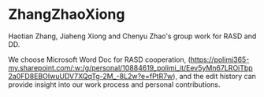 # ZhangZhaoXiong

Haotian Zhang, Jiaheng Xiong and Chenyu Zhao's group work for RASD and DD.

We choose Microsoft Word Doc for RASD cooperation, (https://polimi365-my.sharepoint.com/:w:/g/personal/10884619_polimi_it/Eev5yMn67LROiTbp2a0FD8EBOIwuUDV7XQqTg-2M_-8L2w?e=fPtR7w), and the edit history can provide insight into our work process and personal contributions.
